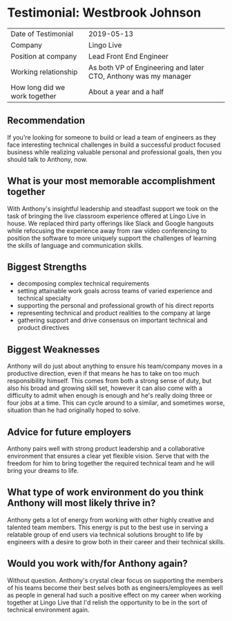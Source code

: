 # Testimonial: Westbrook Johnson

|||
|-------------------------------|---------------------------------------------------------------------------------------------|
| Date of Testimonial           | 2019-05-13                                                                                  |
| Company                       | Lingo Live                                                                                  |
| Position at company           | Lead Front End Engineer                                                                     |
| Working relationship          | As both VP of Engineering and later CTO, Anthony was my manager                             |
| How long did we work together | About a year and a half                                                                     |

## Recommendation

If you're looking for someone to build or lead a team of engineers as they face interesting technical challenges in build a successful product focused business while realizing valuable personal and professional goals, then you should talk to Anthony, now.

## What is your most memorable accomplishment together

With Anthony's insightful leadership and steadfast support we took on the task of bringing the live classroom experience offered at Lingo Live in house. We replaced third party offerings like Slack and Google hangouts while refocusing the experience away from raw video conferencing to position the software to more uniquely support the challenges of learning the skills of language and communication skills. 

## Biggest Strengths

- decomposing complex technical requirements
- setting attainable work goals across teams of varied experience and technical specialty
- supporting the personal and professional growth of his direct reports
- representing technical and product realities to the company at large
- gathering support and drive consensus on important technical and product directives

## Biggest Weaknesses

Anthony will do just about anything to ensure his team/company moves in a productive direction, even if that means he has to take on too much responsibility himself. This comes from both a strong sense of duty, but also his broad and growing skill set, however it can also come with a difficulty to admit when enough is enough and he's really doing three or four jobs at a time. This can cycle around to a similar, and sometimes worse, situation than he had originally hoped to solve.

## Advice for future employers

Anthony pairs well with strong product leadership and a collaborative environment that ensures a clear yet flexible vision. Serve that with the freedom for him to bring together the required technical team and he will bring your dreams to life.

## What type of work environment do you think Anthony will most likely thrive in?

Anthony gets a lot of energy from working with other highly creative and talented team members. This energy is put to the best use in serving a relatable group of end users via technical solutions brought to life by engineers with a desire to grow both in their career and their technical skills.

## Would you work with/for Anthony again?

Without question. Anthony's crystal clear focus on supporting the members of his teams become their best selves both as engineers/employees as well as people in general had such a positive effect on my career when working together at Lingo Live that I'd relish the opportunity to be in the sort of technical environment again.

